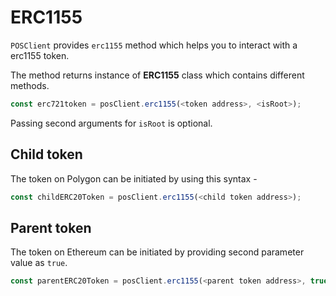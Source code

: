 # ERC1155

`POSClient` provides `erc1155` method which helps you to interact with a erc1155 token.

The method returns instance of **ERC1155** class which contains different methods.

```js
const erc721token = posClient.erc1155(<token address>, <isRoot>);
```

Passing second arguments for `isRoot` is optional.

## Child token

The token on Polygon can be initiated by using this syntax -

```js
const childERC20Token = posClient.erc1155(<child token address>);
```

## Parent token

The token on Ethereum can be initiated by providing second parameter value as `true`.

```js
const parentERC20Token = posClient.erc1155(<parent token address>, true);
```
